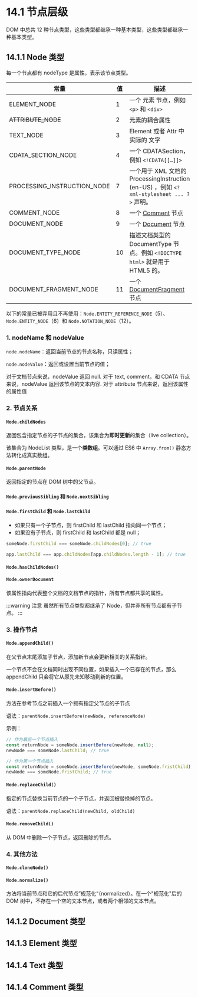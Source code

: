 # 14.1 节点层级

DOM 中总共 12 种节点类型，这些类型都继承一种基本类型，这些类型都继承一种基本类型。

## 14.1.1 Node 类型

每一个节点都有 nodeType 是属性，表示该节点类型。

| 常量                        | 值  | 描述                                                                                            |
| --------------------------- | --- | ----------------------------------------------------------------------------------------------- |
| ELEMENT_NODE                | 1   | 一个 元素 节点，例如 `<p>` 和 `<div>`                                                           |
| ~~ATTRIBUTE_NODE~~          | 2   | 元素的耦合属性                                                                                  |
| TEXT_NODE                   | 3   | Element 或者 Attr 中实际的 文字                                                                 |
| CDATA_SECTION_NODE          | 4   | 一个 CDATASection，例如 `<!CDATA[[…]]>`                                                         |
| PROCESSING_INSTRUCTION_NODE | 7   | 一个用于 XML 文档的 ProcessingInstruction (en-US) ，例如 `<?xml-stylesheet ... ?>` 声明。       |
| COMMENT_NODE                | 8   | 一个 [Comment](https://developer.mozilla.org/zh-CN/docs/Web/API/Comment) 节点                   |
| DOCUMENT_NODE               | 9   | 一个 [Document](https://developer.mozilla.org/zh-CN/docs/Web/API/Document) 节点                 |
| DOCUMENT_TYPE_NODE          | 10  | 描述文档类型的 DocumentType 节点。例如 `<!DOCTYPE html>` 就是用于 HTML5 的。                    |
| DOCUMENT_FRAGMENT_NODE      | 11  | 一个 [DocumentFragment](https://developer.mozilla.org/zh-CN/docs/Web/API/DocumentFragment) 节点 |

以下的常量已被弃用且不再使用：`Node.ENTITY_REFERENCE_NODE`（5）、`Node.ENTITY_NODE`（6）和 `Node.NOTATION_NODE`（12）。

### 1. nodeName 和 nodeValue

`node.nodeName`：返回当前节点的节点名称，只读属性；

`node.nodeValue`：返回或设置当前节点的值；

对于文档节点来说，nodeValue 返回 null. 对于 text, comment，和 CDATA 节点来说，nodeValue 返回该节点的文本内容. 对于 attribute 节点来说，返回该属性的属性值

### 2. 节点关系

#### `Node.childNodes`

返回包含指定节点的子节点的集合，该集合为**即时更新**的集合（live collection）。

该集合为 NodeList 类型，是一个**类数组**。可以通过 ES6 中 `Array.from()` 静态方法转化成真实数组。

#### `Node.parentNode`

返回指定的节点在 DOM 树中的父节点。

#### `Node.previousSibling` 和 `Node.nextSibling`

#### `Node.firstChild` 和 `Node.lastChild`

- 如果只有一个子节点，则 firstChild 和 lastChild 指向同一个节点；
- 如果没有子节点，则 firstChild 和 lastChild 都是 null；

```javascript
someNode.firstChild === someNode.childNodes[0]; // true

app.lastChild === app.childNodes[app.childNodes.length - 1]; // true
```

#### `Node.hasChildNodes()`

#### `Node.ownerDocument`

该属性指向代表整个文档的文档节点的指针，所有节点都共享的属性。

:::warning 注意
虽然所有节点类型都继承了 Node，但并非所有节点都有子节点。
:::

### 3. 操作节点

#### `Node.appendChild()`

在父节点末尾添加子节点，添加新节点会更新相关的关系指针。

一个节点不会在文档同时出现不同位置，如果插入一个已存在的节点，那么 appendChild 只会将它从原先未知移动到新的位置。

#### `Node.insertBefore()`

方法在参考节点之前插入一个拥有指定父节点的子节点

语法：`parentNode.insertBefore(newNode, referenceNode)`

示例：

```javascript
// 作为最后一个节点插入
const returnNode = someNode.insertBefore(newNode, null);
newNode === someNode.lastChild; // true

// 作为第一个节点插入
const returnNode = someNode.insertBefore(newNode, someNode.fristChild);
newNode === someNode.fristChild; // true
```

#### `Node.replaceChild()`

指定的节点替换当前节点的一个子节点，并返回被替换掉的节点。

语法：`parentNode.replaceChild(newChild, oldChild)`

#### `Node.removeChild()`

从 DOM 中删除一个子节点，返回删除的节点。

### 4. 其他方法

#### `Node.cloneNode()`

#### `Node.normalize()`

方法将当前节点和它的后代节点”规范化“（normalized）。在一个"规范化"后的 DOM 树中，不存在一个空的文本节点，或者两个相邻的文本节点。

## 14.1.2 Document 类型

## 14.1.3 Element 类型

## 14.1.4 Text 类型

## 14.1.4 Comment 类型
